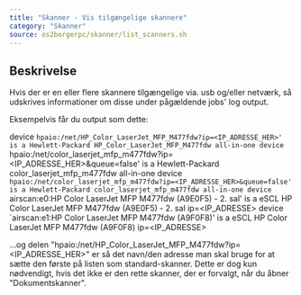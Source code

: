 ```yaml
---
title: "Skanner - Vis tilgængelige skannere"
category: "Skanner"
source: os2borgerpc/skanner/list_scanners.sh
---
```


## Beskrivelse
Hvis der er en eller flere skannere tilgængelige via. usb og/eller netværk, så udskrives informationer om disse under pågældende jobs' log output.

Eksempelvis får du output som dette:

device `hpaio:/net/HP_Color_LaserJet_MFP_M477fdw?ip=<IP_ADRESSE_HER>' is a Hewlett-Packard HP_Color_LaserJet_MFP_M477fdw all-in-one
device `hpaio:/net/color_laserjet_mfp_m477fdw?ip=<IP_ADRESSE_HER>&queue=false' is a Hewlett-Packard color_laserjet_mfp_m477fdw all-in-one
device `hpaio:/net/color_laserjet_mfp_m477fdw?ip=<IP_ADRESSE_HER>&queue=false' is a Hewlett-Packard color_laserjet_mfp_m477fdw all-in-one
device `airscan:e0:HP Color LaserJet MFP M477fdw (A9E0F5) - 2. sal' is a eSCL HP Color LaserJet MFP M477fdw (A9E0F5) - 2. sal ip=<IP_ADRESSE>
device `airscan:e1:HP Color LaserJet MFP M477fdw (A9F0F8)' is a eSCL HP Color LaserJet MFP M477fdw (A9F0F8) ip=<IP_ADRESSE>

...og delen "hpaio:/net/HP_Color_LaserJet_MFP_M477fdw?ip=<IP_ADRESSE_HER>" er så det navn/den adresse man skal bruge for at sætte den første på listen som standard-skanner. Dette er dog kun nødvendigt, hvis det ikke er den rette skanner, der er forvalgt, når du åbner "Dokumentskanner".